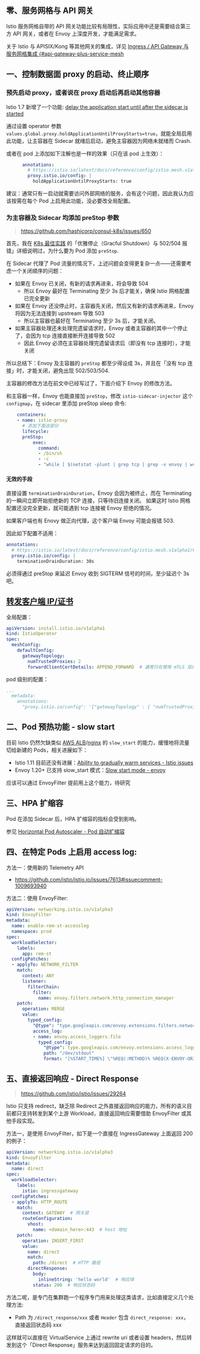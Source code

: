 ## 零、服务网格与 API 网关

Istio 服务网格自带的 API 网关功能比较有局限性，实际应用中还是需要结合第三方 API 网关，或者在 Envoy 上深度开发，才能满足需求。

关于 Istio 与 APISIX/Kong 等其他网关的集成，详见 [Ingress / API Gateway 与服务网格集成 {#api-gateway-plus-service-mesh](../../ingress-egress/README.md#api-gateway-plus-service-mesh)


## 一、控制数据面 proxy 的启动、终止顺序

### 预先启动 proxy，或者说在 proxy 启动后再启动其他容器

Istio 1.7 新增了一个功能: [delay the application start until after the sidecar is started](https://istio.io/latest/news/releases/1.7.x/announcing-1.7/change-notes/#traffic-management)

通过设置 operator 参数 `values.global.proxy.holdApplicationUntilProxyStarts=true`，就能全局启用此功能，让主容器在 Sidecar 就绪后启动，避免主容器因为网络未就绪而 Crash.

或者在 pod 上添加如下注解也是一样的效果（只在该 pod 上生效）：

```yaml
      annotations:
        # https://istio.io/latest/docs/reference/config/istio.mesh.v1alpha1/#ProxyConfig
        proxy.istio.io/config: |
          holdApplicationUntilProxyStarts: true
```

建议：通常只有一启动就需要访问外部网络的服务，会有这个问题，因此我认为应该按需在每个 Pod 上启用此功能，没必要改全局配置。

### 为主容器及 Sidecar 均添加 preStop 参数

>https://github.com/hashicorp/consul-k8s/issues/650

首先，我在 [K8s 最佳实践](./../../最佳实践.md) 的「优雅停止（Gracful Shutdown）与 502/504 报错」详细说明过，为什么要为 Pod 添加 `preStop`.

在 Sidecar 代理了 Pod 流量的情况下，上述问题会变得更复杂一点——还需要考虑一个关闭顺序的问题：

- 如果在 Envoy 已关闭，有新的请求再进来，将会导致 504
  - 所以 Envoy 最好在 Terminating 至少 3s 后才能关，确保 Istio 网格配置已完全更新
- 如果在 Envoy 还没停止时，主容器先关闭，然后又有新的请求再进来，Envoy 将因为无法连接到 upstream 导致 503
  - 所以主容器也最好在 Terminating 至少 3s 后，才能关闭。
- 如果主容器处理还未处理完遗留请求时，Envoy 或者主容器的其中一个停止了，会因为 tcp 连接直接断开连接导致 502
  - 因此 Envoy 必须在主容器处理完遗留请求后（即没有 tcp 连接时），才能关闭

所以总结下：Envoy 及主容器的 `preStop` 都至少得设成 3s，并且在「没有 tcp 连接」时，才能关闭，避免出现 502/503/504.

主容器的修改方法在前文中已经写过了，下面介绍下 Envoy 的修改方法。

和主容器一样，Envoy 也能直接加 `preStop`，修改 `istio-sidecar-injector` 这个 `configmap`，在 sidecar 里添加 preStop sleep 命令:

```yaml
    containers:
    - name: istio-proxy
      # 添加下面这部分
      lifecycle:
      preStop:
          exec:
            command:
            - /bin/sh
            - -c
            - "while [ $(netstat -plunt | grep tcp | grep -v envoy | wc -l | xargs) -ne 0 ]; do sleep 1; done"
```

#### 无效的手段

直接设置 `terminationDrainDuration`，Envoy 会因为被终止，而在 Terminating 的一瞬间立即开始拒绝新的 TCP 连接，只等待旧连接关闭。
如果这时 Istio 网格配置还没完全更新，就可能遇到 tcp 连接被 Envoy 拒绝的情况。

如果客户端也有 Enovy 做正向代理，这个客户端 Envoy 可能会报错 503.

因此如下配置不适用：

```yaml
annotations:
  # https://istio.io/latest/docs/reference/config/istio.mesh.v1alpha1/#ProxyConfig
  proxy.istio.io/config: |
    terminationDrainDuration: 30s
```

必须得通过 preStop 来延迟 Envoy 收到 SIGTERM 信号的时间，至少延迟个 3s 吧。


## [转发客户端 IP/证书](https://istio.io/latest/docs/ops/configuration/traffic-management/network-topologies/)


全局配置：

```yaml
apiVersion: install.istio.io/v1alpha1
kind: IstioOperator
spec:
  meshConfig:
    defaultConfig:
      gatewayTopology:
        numTrustedProxies: 2
        forwardClientCertDetails: APPEND_FORWARD  # 通常只在使用 mTLS 双向认证时，服务端才会要求转发证书
```

pod 级别的配置：

```yaml
...
  metadata:
    annotations:
      "proxy.istio.io/config": '{"gatewayTopology" : { "numTrustedProxies": 2, "forwardClientCertDetails": APPEND_FORWARD } }'
```



## 二、Pod 预热功能 - slow start

目前 Istio 仍然欠缺类似 [AWS ALB](https://aws.amazon.com/about-aws/whats-new/2018/05/application-load-balancer-announces-slow-start-support/)/[nginx](http://nginx.org/en/docs/http/ngx_http_upstream_module.html#slow_start) 的 `slow_start` 的能力，缓慢地将流量切给新建的 Pods，相关进展如下：

- Istio 1.11 目前还没有进展：[Ability to gradually warm services - Istio issues](https://github.com/istio/istio/issues/21228)
- Envoy 1.20+ 已支持 slow_start 模式：[Slow start mode - envoy](https://www.envoyproxy.io/docs/envoy/v1.20.0/intro/arch_overview/upstream/load_balancing/slow_start#arch-overview-load-balancing-slow-start)


应该可以通过 EnvoyFilter 提前用上这个能力，待研究

## 三、HPA 扩缩容

Pod 在添加 Sidecar 后，HPA 扩缩容的指标会受到影响。

参见 [Horizontal Pod Autoscaler - Pod 自动扩缩容](../../autoscaling/Horizontal%20Pod%20Autoscaler.md)


## 四、在特定 Pods 上启用 access log:


方法一：使用新的 Telemetry API
- https://github.com/istio/istio.io/issues/7613#issuecomment-1009693940

方法二：使用 EnvoyFilter:

```yaml
apiVersion: networking.istio.io/v1alpha3
kind: EnvoyFilter
metadata:
  name: enable-rem-st-accesslog
  namespace: prod
spec:
  workloadSelector:
    labels:
      app: rem-st
  configPatches:
  - applyTo: NETWORK_FILTER
    match:
      context: ANY
      listener:
        filterChain:
          filter:
            name: envoy.filters.network.http_connection_manager
    patch:
      operation: MERGE
      value:
        typed_config:
          "@type": "type.googleapis.com/envoy.extensions.filters.network.http_connection_manager.v3.HttpConnectionManager"
          access_log:
          - name: envoy.access_loggers.file
            typed_config:
              "@type": type.googleapis.com/envoy.extensions.access_loggers.file.v3.FileAccessLog
              path: "/dev/stdout"
              format: "[%START_TIME%] \"%REQ(:METHOD)% %REQ(X-ENVOY-ORIGINAL-PATH?:PATH)% %PROTOCOL%\" %RESPONSE_CODE% %RESPONSE_FLAGS% \"%DYNAMIC_METADATA(istio.mixer:status)%\" \"%UPSTREAM_TRANSPORT_FAILURE_REASON%\" %BYTES_RECEIVED% %BYTES_SENT% %DURATION% %RESP(X-ENVOY-UPSTREAM-SERVICE-TIME)% \"%REQ(X-FORWARDED-FOR)%\" \"%REQ(USER-AGENT)%\" \"%REQ(X-REQUEST-ID)%\" \"%REQ(:AUTHORITY)%\" \"%UPSTREAM_HOST%\" %UPSTREAM_CLUSTER% %UPSTREAM_LOCAL_ADDRESS% %DOWNSTREAM_LOCAL_ADDRESS% %DOWNSTREAM_REMOTE_ADDRESS% %REQUESTED_SERVER_NAME% %ROUTE_NAME%\n"
```

## 五、直接返回响应 - Direct Response

>https://github.com/istio/istio/issues/29264

Istio 只支持 redirect，缺乏除 Redirect 之外直接返回响应的能力，所有的语义目前都只支持转发到某个上游 Workload，直接返回响应需要借助 EnvoyFilter 或其他手段实现。

方法一，是使用 EnvoyFilter，如下是一个直接在 IngressGateway 上面返回 200 的例子：

```yaml
apiVersion: networking.istio.io/v1alpha3
kind: EnvoyFilter
metadata:
  name: direct
spec:
  workloadSelector:
    labels:
      istio: ingressgateway
  configPatches:
  - applyTo: HTTP_ROUTE
    match:
      context: GATEWAY  # 网关层
      routeConfiguration:
        vhost:
          name: <domain_here>:443  # host 地址
    patch:
      operation: INSERT_FIRST
      value:
        name: direct
        match:
          path: /direct  # HTTP 路径
        directResponse:
          body:
            inlineString: 'hello world'  # 响应体
          status: 200  # 响应状态码
```

方法二呢，是专门在集群跑一个程序专门用来处理这类请求，比如直接定义几个处理方法:

- Path 为 `/direct_response/xxx` 或者 `Header` 包含 `direct_response: xxx`，直接返回状态码 xxx

这样就可以直接在 VirtualService 上通过 rewrite uri 或者设置 headers，然后转发到这个「Direct Response」服务来达到返回固定请求的目的。

